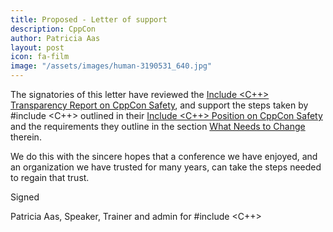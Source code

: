 ```yaml
---
title: Proposed - Letter of support
description: CppCon
author: Patricia Aas
layout: post
icon: fa-film
image: "/assets/images/human-3190531_640.jpg"
---
```


The signatories of this letter have reviewed the [Include <C++> Transparency Report on CppCon Safety][1], and support the
steps taken by #include <C++> outlined in their [Include <C++> Position on CppCon Safety][2] and the requirements they
outline in the section [What Needs to Change][3] therein.

We do this with the sincere hopes that a conference we have enjoyed, and an organization we have trusted for many years,
can take the steps needed to regain that trust.

Signed

Patricia Aas, Speaker, Trainer and admin for #include <C++>

[1]: /2022/03/08/proposed-cppcon_safety__transparency_report.html
[2]: /2022/03/08/proposed-cppcon_safety__include_cpp_position.html
[3]: /2022/03/08/proposed-cppcon_safety__include_cpp_position.html#what-needs-to-change
